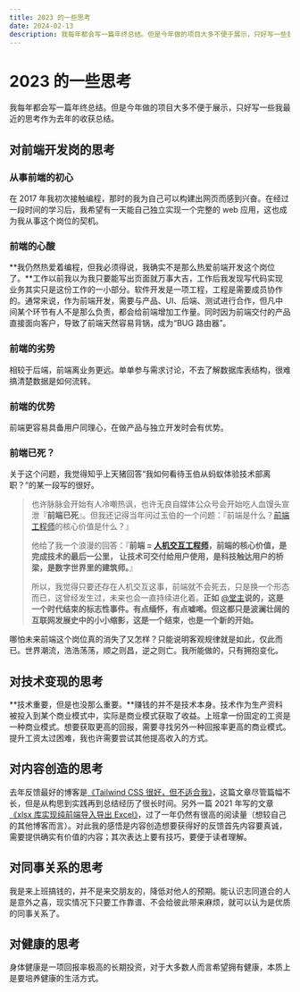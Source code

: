 ```yaml
---
title: 2023 的一些思考
date: 2024-02-13
description: 我每年都会写一篇年终总结。但是今年做的项目大多不便于展示，只好写一些我最近的思考作为去年的收获总结。
---
```


# 2023 的一些思考

我每年都会写一篇年终总结。但是今年做的项目大多不便于展示，只好写一些我最近的思考作为去年的收获总结。

## 对前端开发岗的思考

### 从事前端的初心

在 2017 年我初次接触编程，那时的我为自己可以构建出网页而感到兴奋。在经过一段时间的学习后，我希望有一天能自己独立实现一个完整的 web 应用，这也成为我从事这个岗位的契机。

### 前端的心酸

**我仍然热爱着编程，但我必须得说，我确实不是那么热爱前端开发这个岗位了。**工作以前我以为我只要能写出页面就万事大吉，工作后我发现写代码实现业务其实只是这份工作的一小部分。软件开发是一项工程，工程是需要成员协作的。通常来说，作为前端开发，需要与产品、UI、后端、测试进行合作，但凡中间某个环节有人不是那么负责，都会给前端增加工作量。同时因为前端交付的产品直接面向客户，导致了前端天然容易背锅，成为“BUG 路由器”。

### 前端的劣势

相较于后端，前端离业务更远。单单参与需求讨论，不去了解数据库表结构，很难搞清楚数据是如何流转。

### 前端的优势

前端更容易具备用户同理心，在做产品与独立开发时会有优势。

### 前端已死？

关于这个问题，我觉得知乎上天猪回答“我如何看待玉伯从蚂蚁体验技术部离职？“的某一段写的很好。

> 也许脉脉会开始有人冷嘲热讽，也许无良自媒体公众号会开始吃人血馒头宣泄『**前端已死**』。但我还记得当年问过玉伯的一个问题：『前端是什么？[前端工程师](https://www.zhihu.com/search?q=前端工程师&search_source=Entity&hybrid_search_source=Entity&hybrid_search_extra={"sourceType"%3A"answer"%2C"sourceId"%3A3002079506})的核心价值是什么？』
>
> 他给了我一个浪漫的回答：『**前端 = [人机交互工程师](https://www.zhihu.com/search?q=人机交互工程师&search_source=Entity&hybrid_search_source=Entity&hybrid_search_extra={"sourceType"%3A"answer"%2C"sourceId"%3A3002079506})，前端的核心价值，是完成技术的最后一公里， 让技术可交付给用户使用，是科技触达用户的桥梁，是数字世界里的建筑师。**』
>
> 所以，我觉得只要还存在人机交互这事，前端就不会死去，只是换一个形态而已，这曾经发生过，未来也会一直持续进化着。**正如** [@堂主](http://www.zhihu.com/people/61bcbe55a18f8ac0621b9abb6eb01c36)**说的，这是一个时代结束的标志性事件。有点缅怀，有点嘘唏。但这都只是波澜壮阔的互联网发展史中的小小缩影，这是一个结束，也是一个新的开始。**

哪怕未来前端这个岗位真的消失了又怎样？只能说明客观规律就是如此，仅此而已。世界潮流，浩浩荡荡，顺之则昌，逆之则亡。我所能做的，只有拥抱变化。

## 对技术变现的思考

**技术重要，但是也没那么重要。**赚钱的并不是技术本身。技术作为生产资料被投入到某个商业模式中，实际是商业模式获取了收益。上班拿一份固定的工资是一种商业模式。想要获取更高的回报，需要寻找另外一种回报率更高的商业模式。提升工资太过困难，我也许需要尝试其他提高收入的方式。

## 对内容创造的思考

去年反馈最好的博客是[《Tailwind CSS 很好，但不适合我》](https://juejin.cn/post/7284417436752904253)，这篇文章尽管篇幅不长，但是从构思到实践再到总结经历了很长时间。另外一篇 2021 年写的文章[《xlsx 库实现纯前端导入导出 Excel》](https://juejin.cn/post/7097426696365670430)，过了一年仍然有很高的阅读量（想较自己的其他博客而言）。对此我的感悟是内容创造想要获得好的反馈首先内容要真诚，需要提供确实有价值的内容；其次表达上要有技巧，要便于读者理解。

## 对同事关系的思考

我是来上班搞钱的，并不是来交朋友的，降低对他人的预期。能认识志同道合的人是意外之喜，现实情况下只要工作靠谱、不会给彼此带来麻烦，就可以认为是优质的同事关系了。

## 对健康的思考

身体健康是一项回报率极高的长期投资，对于大多数人而言希望拥有健康，本质上是要培养健康的生活方式。
